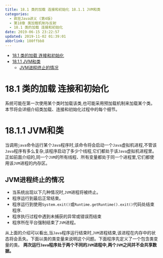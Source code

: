 ```yaml
---
title: 18.1 类的加载 连接和初始化 18.1.1 JVM和类
categories: 
  - 疯狂Java讲义 (第4版)
  - 第18章 类加载机制与反射
  - 18.1 类的加载 连接和初始化
date: 2019-06-15 23:22:57
updated: 2019-11-02 01:39:01
abbrlink: 180ffbb8
---
```

- [18.1 类的加载 连接和初始化](/ReadingNotes/180ffbb8/#18-1-类的加载-连接和初始化)
- [18.1.1 JVM和类](/ReadingNotes/180ffbb8/#18-1-1-JVM和类)
    - [JVM进程终止的情况](/ReadingNotes/180ffbb8/#JVM进程终止的情况)

<!--more-->
<script src="https://cdn.bootcss.com/jquery/3.4.0/jquery.slim.min.js"></script>
<script>$(document).ready(function () {$(".post-body > ul:nth-child(1)").hide();});</script>

<!--end-->
# 18.1 类的加载 连接和初始化 #
系统可能在第一次使用某个类时加载该类,也可能采用预加载机制来加载某个类。本节将会详细介绍类加载、连接和初始化过程中的每个细节。
# 18.1.1 JVM和类 #
当调用`java`命令运行某个`Java`程序时,该命令将会启动一个`Java`虚拟机进程,不管该`Java`程序有多么复杂,该程序启动了多少个线程,它们都处于该`Java`虚拟机进程里。正如前面介绍的,同一个`JVM`的所有线程、所有变量都处于同一个进程里,它们都使用该`JVM`进程的内存区。
## JVM进程终止的情况 ##
- 当系统出现以下几种情况时,`JVM`进程将被终止。
- 程序运行到最后正常结束。
- 程序运行到使用`System.exit()`或`Runtime.getRuntime().exit()`代码处结束程序.
- 程序执行过程中遇到未捕获的异常或错误而结束
- 程序所在平台强制结束了`JVM`进程。

从上面的介绍可以看出,当`Java`程序运行结束时,`JVM`进程结束,该进程在内存中的状态将会丢失。下面以类的类变量来说明这个问题。下面程序先定义了一个包含类变量的类。
**两次运行`Java`程序处于两个不同的`JVM`进程中,两个`JVM`之间并不会共享数据。**
